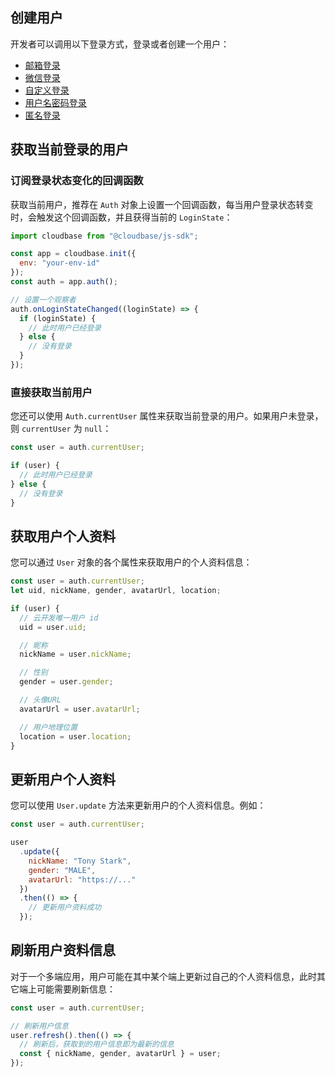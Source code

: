 ## 创建用户

开发者可以调用以下登录方式，登录或者创建一个用户：

- [邮箱登录](https://cloud.tencent.com/document/product/876/46138)
- [微信登录](https://cloud.tencent.com/document/product/876/41730)
- [自定义登录](https://cloud.tencent.com/document/product/876/41731)
- [用户名密码登录](https://cloud.tencent.com/document/product/876/48795)
- [匿名登录](https://cloud.tencent.com/document/product/876/41729)

## 获取当前登录的用户

### 订阅登录状态变化的回调函数

获取当前用户，推荐在 `Auth` 对象上设置一个回调函数，每当用户登录状态转变时，会触发这个回调函数，并且获得当前的 `LoginState`：

```js
import cloudbase from "@cloudbase/js-sdk";

const app = cloudbase.init({
  env: "your-env-id"
});
const auth = app.auth();

// 设置一个观察者
auth.onLoginStateChanged((loginState) => {
  if (loginState) {
    // 此时用户已经登录
  } else {
    // 没有登录
  }
});
```

### 直接获取当前用户

您还可以使用 `Auth.currentUser` 属性来获取当前登录的用户。如果用户未登录，则 `currentUser` 为 `null`：

```js
const user = auth.currentUser;

if (user) {
  // 此时用户已经登录
} else {
  // 没有登录
}
```

## 获取用户个人资料

您可以通过 `User` 对象的各个属性来获取用户的个人资料信息：

```js
const user = auth.currentUser;
let uid, nickName, gender, avatarUrl, location;

if (user) {
  // 云开发唯一用户 id
  uid = user.uid;

  // 昵称
  nickName = user.nickName;

  // 性别
  gender = user.gender;

  // 头像URL
  avatarUrl = user.avatarUrl;

  // 用户地理位置
  location = user.location;
}
```

## 更新用户个人资料

您可以使用 `User.update` 方法来更新用户的个人资料信息。例如：

```js
const user = auth.currentUser;

user
  .update({
    nickName: "Tony Stark",
    gender: "MALE",
    avatarUrl: "https://..."
  })
  .then(() => {
    // 更新用户资料成功
  });
```

## 刷新用户资料信息

对于一个多端应用，用户可能在其中某个端上更新过自己的个人资料信息，此时其它端上可能需要刷新信息：

```js
const user = auth.currentUser;

// 刷新用户信息
user.refresh().then(() => {
  // 刷新后，获取到的用户信息即为最新的信息
  const { nickName, gender, avatarUrl } = user;
});
```


